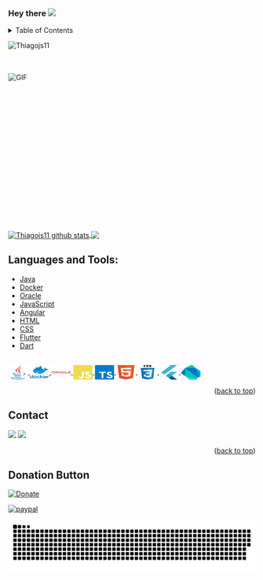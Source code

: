 <div id="top"></div>


<!-- Hey there -->
### Hey there <img src="https://media.giphy.com/media/hvRJCLFzcasrR4ia7z/giphy.gif" width="25px">


<!-- TABLE OF CONTENTS -->
<details>
  <summary>Table of Contents</summary>
  <ol>
    <li>
      <a href="#languages-and-tools">Languages and Tools</a>     
    </li>
    <li>
      <a href="#contact">Contact</a>      
    </li>
    <li>
      <a href="#donation-button">Donation Button</a>      
    </li>
  </ol>
</details>

<p align="left"> <img src="https://komarev.com/ghpvc/?username=Thiagojs11&color=brightgreen" alt="Thiagojs11" /> </p>
<br/>
<br/>

<div align="left">
  <img align="left" alt="GIF" src="https://github.com/abhisheknaiidu/abhisheknaiidu/blob/master/code.gif?raw=true" width="500" height="320" />
</div>

  
<a href="https://github.com/Thiagojs11/github-readme-stats"><img align="center" src="https://github-readme-stats.vercel.app/api?    username=Thiagojs11&show_icons=true&include_all_commits=true&theme=buefy&hide_border=true" alt="Thiagojs11 github stats" />
</a> 
<a href="https://github.com/Thiagojs11/github-readme-stats"><img align="center" src="https://github-readme-stats.vercel.app/api/top-langs/?username=Thiagojs11&layout=compact&theme=buefy&hide_border=true" /></a> 



<!-- Languages and Tools-->
## Languages and Tools:

* [Java](https://dev.java/learn/)
* [Docker](https://hub.docker.com/)   
* [Oracle](https://docs.oracle.com/en/database/oracle/oracle-database/index.html)
* [JavaScript](https://developer.mozilla.org/en-US/docs/Web/JavaScript)
* [Angular](https://angular.io/)
* [HTML](https://www.w3schools.com/html/)
* [CSS](https://www.w3schools.com/css/)
* [Flutter](https://flutter.dev/development)
* [Dart](https://dart.dev/)

   
   
<div align="left">
  <br>  
  <a href="https://dev.java/learn/" target="_blank"> 
    <img align="center" alt="Thiago-Java" height="30" width="40" src="https://raw.githubusercontent.com/devicons/devicon/master/icons/java/java-original.svg">  
  </a>
  <a href="https://hub.docker.com/" target="_blank">
    <img align="center" alt="Thiago-Dart" height="30" width="40" src="https://raw.githubusercontent.com/github/explore/master/topics/docker/docker.png">
  </a>
  <a href="https://docs.oracle.com/en/database/oracle/oracle-database/index.html" target="_blank"> 
    <img align="center" alt="Thiago-Oracle" height="30" width="40" src="https://raw.githubusercontent.com/devicons/devicon/master/icons/oracle/oracle-original.svg">  
  </a>
  <a href="https://developer.mozilla.org/en-US/docs/Web/JavaScript" target="_blank">
    <img align="center" alt="Thiago-Js" height="30" width="40" src="https://raw.githubusercontent.com/devicons/devicon/master/icons/javascript/javascript-plain.svg">
  </a>
  <a href="https://angular.io/" target="_blank">
    <img align="center" alt="Thiago-Ts" height="30" width="40" src="https://raw.githubusercontent.com/devicons/devicon/master/icons/typescript/typescript-plain.svg" >
  </a>
  <a href="https://www.w3schools.com/html/" target="_blank">
    <img align="center" alt="Thiago-HTML" height="30" width="40" src="https://raw.githubusercontent.com/devicons/devicon/master/icons/html5/html5-original.svg">
  </a>
  <a href="https://www.w3schools.com/css/" target="_blank">
    <img align="center" alt="Thiago-CSS" height="30" width="40" src="https://raw.githubusercontent.com/devicons/devicon/master/icons/css3/css3-original-wordmark.svg">
  </a>
  <a href="https://flutter.dev/development" target="_blank">
    <img align="center" alt="Thiago-Flutter" height="30" width="40" src="https://raw.githubusercontent.com/devicons/devicon/master/icons/flutter/flutter-original.svg">
  </a>
  <a href="https://dart.dev/" target="_blank">
    <img align="center" alt="Thiago-Dart" height="30" width="40" src="https://raw.githubusercontent.com/devicons/devicon/master/icons/dart/dart-original.svg">
  </a>  
</div>

<p align="right">(<a href="#top">back to top</a>)</p>

<!-- CONTACT -->
## Contact
  
<div align="left"> 
  <a href = "mailto:tiagojs11@gmail.com"><img src="https://img.shields.io/badge/Gmail-D14836?style=for-the-badge&logo=gmail&logoColor=white" target="_blank"></a>
  <a href="https://www.linkedin.com/in/thiago-soares-735320142" target="_blank"><img src="https://img.shields.io/badge/-LinkedIn-%230077B5?style=for-the-badge&logo=linkedin&logoColor=white" target="_blank"></a> 
 
  
 <p align="right">(<a href="#top">back to top</a>)</p>
</div>

<!-- DONATION BUTTON -->
## Donation Button

[![Donate](https://img.shields.io/badge/Donate-PayPal-green.svg)](https://www.paypal.com/donate?hosted_button_id=7X32KYMSTQXM2)

[![paypal](https://www.paypalobjects.com/en_US/i/btn/btn_donateCC_LG.gif)](https://www.paypal.com/cgi-bin/webscr?cmd=_s-xclick&hosted_button_id=7X32KYMSTQXM2)
  
  ![Snake animation](https://github.com/Thiagojs11/Thiagojs11/blob/output/github-contribution-grid-snake.svg)
